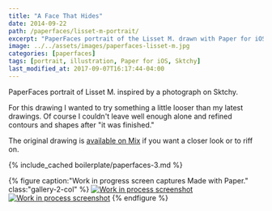 ```yaml
---
title: "A Face That Hides"
date: 2014-09-22
path: /paperfaces/lisset-m-portrait/
excerpt: "PaperFaces portrait of the Lisset M. drawn with Paper for iOS on an iPad."
image: ../../assets/images/paperfaces-lisset-m.jpg
categories: [paperfaces]
tags: [portrait, illustration, Paper for iOS, Sktchy]
last_modified_at: 2017-09-07T16:17:44-04:00
---
```


PaperFaces portrait of Lisset M. inspired by a photograph on Sktchy.

For this drawing I wanted to try something a little looser than my latest drawings. Of course I couldn't leave well enough alone and refined contours and shapes after "it was finished."

The original drawing is [available on Mix](https://mix.fiftythree.com/11098-Michael-Rose/162842) if you want a closer look or to riff on.

{% include_cached boilerplate/paperfaces-3.md %}

{% figure caption:"Work in progress screen captures Made with Paper." class:"gallery-2-col" %}
[![Work in process screenshot](../../assets/images/paperfaces-lisset-m-process-1-600.jpg)](../../assets/images/paperfaces-lisset-m-process-1-lg.jpg) [![Work in process screenshot](../../assets/images/paperfaces-lisset-m-process-2-600.jpg)](../../assets/images/paperfaces-lisset-m.jpg)
{% endfigure %}
